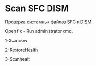 # Scan SFC DISM
Проверка системных файлов SFC и DISM


Open fix - Run administrator cmd.

1-Scannow


2-RestoreHealth


3-Scanhealt
